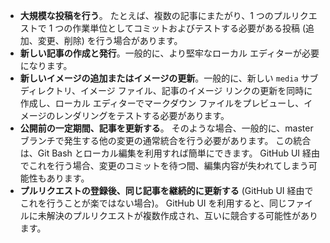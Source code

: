  - **大規模な投稿を行う**。 たとえば、複数の記事にまたがり、1 つのプルリクエストで 1 つの作業単位としてコミットおよびテストする必要がある投稿 (追加、変更、削除) を行う場合があります。 
 - **新しい記事の作成と発行**。一般的に、より堅牢なローカル エディターが必要になります。 
 - **新しいイメージの追加またはイメージの更新**。一般的に、新しい `media` サブディレクトリ、イメージ ファイル、記事のイメージ リンクの更新を同時に作成し、ローカル エディターでマークダウン ファイルをプレビューし、イメージのレンダリングをテストする必要があります。
 - **公開前の一定期間、記事を更新する**。 そのような場合、一般的に、master ブランチで発生する他の変更の通常統合を行う必要があります。 この統合は、Git Bash とローカル編集を利用すれば簡単にできます。 GitHub UI 経由でこれを行う場合、変更のコミットを待つ間、編集内容が失われてしまう可能性もあります。
 - **プルリクエストの登録後、同じ記事を継続的に更新する** (GitHub UI 経由でこれを行うことが楽ではない場合)。 GitHub UI を利用すると、同じファイルに未解決のプルリクエストが複数作成され、互いに競合する可能性があります。 
